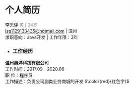 # 个人简历
李思评 <font color=gray>男 | 24岁 </font>  
lsp1129133435@hotmail.com | 温州  
求职意向：Java开发 | 工作年限：3年  
* ### 工作经历  
**温州奥洋科技有限公司**  
工作时间：2017.09 - 2020.06  
职 位：程序员  
工作描述：负责公司副类业务商城的开发
$\color{red}{红色字}$

